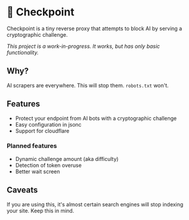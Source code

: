 # 🛑 Checkpoint

Checkpoint is a tiny reverse proxy that attempts to block AI by serving a cryptographic challenge.

_This project is a work-in-progress. It works, but has only basic functionality._

## Why?

AI scrapers are everywhere. This will stop them. `robots.txt` won't.

## Features
- Protect your endpoint from AI bots with a cryptographic challenge
- Easy configuration in jsonc
- Support for cloudflare

### Planned features
- Dynamic challenge amount (aka difficulty)
- Detection of token overuse
- Better wait screen

## Caveats
If you are using this, it's almost certain search engines will stop indexing your site. Keep this in mind.
